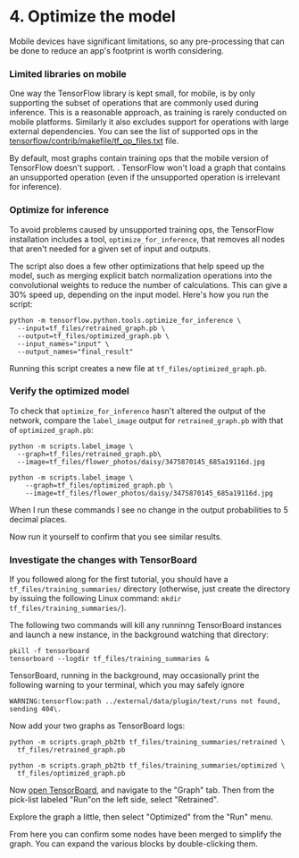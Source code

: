 # 4. Optimize the model

Mobile devices have significant limitations, so any pre-processing that can be done to reduce an app's footprint is worth considering.

### Limited libraries on mobile

One way the TensorFlow library is kept small, for mobile, is by only supporting the subset of operations that are commonly used during inference. This is a reasonable approach, as training is rarely conducted on mobile platforms. Similarly it also excludes support for operations with large external dependencies. You can see the list of supported ops in the [tensorflow/contrib/makefile/tf_op_files.txt](https://github.com/tensorflow/tensorflow/blob/master/tensorflow/contrib/makefile/tf_op_files.txt) file.

By default, most graphs contain training ops that the mobile version of TensorFlow doesn't support. . TensorFlow won't load a graph that contains an unsupported operation (even if the unsupported operation is irrelevant for inference).

### Optimize for inference

To avoid problems caused by unsupported training ops, the TensorFlow installation includes a tool, `optimize_for_inference`, that removes all nodes that aren't needed for a given set of input and outputs.

The script also does a few other optimizations that help speed up the model, such as merging explicit batch normalization operations into the convolutional weights to reduce the number of calculations. This can give a 30% speed up, depending on the input model. Here's how you run the script:

```
python -m tensorflow.python.tools.optimize_for_inference \
  --input=tf_files/retrained_graph.pb \
  --output=tf_files/optimized_graph.pb \
  --input_names="input" \
  --output_names="final_result"
```

Running this script creates a new file at `tf_files/optimized_graph.pb`.

### Verify the optimized model

To check that `optimize_for_inference` hasn't altered the output of the network, compare the `label_image` output for `retrained_graph.pb` with that of `optimized_graph.pb`:

```
python -m scripts.label_image \
  --graph=tf_files/retrained_graph.pb\
  --image=tf_files/flower_photos/daisy/3475870145_685a19116d.jpg
```

```
python -m scripts.label_image \
    --graph=tf_files/optimized_graph.pb \
    --image=tf_files/flower_photos/daisy/3475870145_685a19116d.jpg
```

When I run these commands I see no change in the output probabilities to 5 decimal places.

Now run it yourself to confirm that you see similar results.

### Investigate the changes with TensorBoard

If you followed along for the first tutorial, you should have a `tf_files/training_summaries/` directory (otherwise, just create the directory by issuing the following Linux command: `mkdir tf_files/training_summaries/`).

The following two commands will kill any runninng TensorBoard instances and launch a new instance, in the background watching that directory:

```
pkill -f tensorboard
tensorboard --logdir tf_files/training_summaries &
```

TensorBoard, running in the background, may occasionally print the following warning to your terminal, which you may safely ignore

`WARNING:tensorflow:path ../external/data/plugin/text/runs not found, sending 404\.`

Now add your two graphs as TensorBoard logs:

```
python -m scripts.graph_pb2tb tf_files/training_summaries/retrained \
  tf_files/retrained_graph.pb 

python -m scripts.graph_pb2tb tf_files/training_summaries/optimized \
  tf_files/optimized_graph.pb 
```

Now [open TensorBoard](http://0.0.0.0:6006/), and navigate to the "Graph" tab. Then from the pick-list labeled "Run"on the left side, select "Retrained".

Explore the graph a little, then select "Optimized" from the "Run" menu.

From here you can confirm some nodes have been merged to simplify the graph. You can expand the various blocks by double-clicking them.